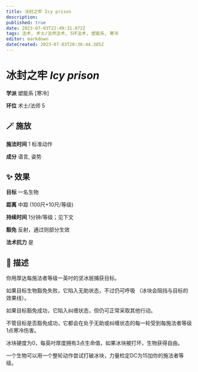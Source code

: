 ```yaml
---
title: 冰封之牢 Icy prison
description: 
published: true
date: 2023-07-03T22:49:31.872Z
tags: 法术, 术士/法师法术, 5环法术, 塑能系, 寒冷
editor: markdown
dateCreated: 2023-07-03T20:36:44.385Z
---
```


# **冰封之牢** *Icy prison*

**学派** 塑能系 \[寒冷\] 

**环位** 术士/法师 5

## 🪄 施放

**施法时间** 1 标准动作

**成分** 语言, 姿势

## ✨ 效果 

**目标** 一名生物 

**距离** 中距 (100尺+10尺/等级)  

**持续时间** 1分钟/等级；见下文 

**豁免** 反射，通过则部分生效

**法术抗力** 是

## 📖 描述

你用厚达每施法者等级一英吋的坚冰层捕获目标。

如果目标生物豁免失败，它陷入无助状态，不过仍可呼吸 （冰块会阻挡与目标的效果线）。

如果目标豁免成功，它陷入纠缠状态，但仍可正常采取其他行动。

不管目标是否豁免成功，它都会在处于无助或纠缠状态的每一轮受到每施法者等级1点寒冷伤害。

冰块硬度为0，每英吋厚度拥有3点生命值，如果冰块被打坏，生物获得自由。

一个生物可以用一个整轮动作尝试打破冰块，力量检定DC为15加你的施法者等级。
    